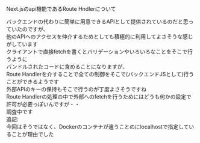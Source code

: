Next.jsのapi機能であるRoute Hndlerについて  
  
バックエンドの代わりに簡単に用意できるAPIとして提供されているのだと思っていたのですが、  
他のAPIへのアクセスを仲介するためとしても積極的に利用してよさそうな感じがしています  
クライアントで直接fetchを書くとバリデーションやいろいろなことをそこで行うように  
バンドルされたコードに含めることになりますが、  
Route Handlerを介することで全ての制御をそこで(バックエンドJSとして)行うことができるようです  
外部APIのキーの保持もそこで行うのが丁度よさそうですね  
Route Handlerの処理の中で外部へのfetchを行うためにはどうも何かの設定で許可が必要っぽいんですが・・  
調査中です  
追記:  
今回はそうではなく、Dockerのコンテナが違うことのにlocalhostで指定していることが理由でした
